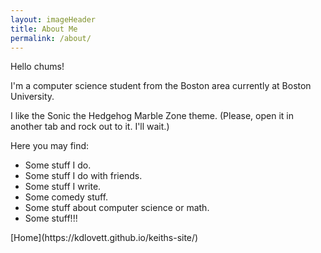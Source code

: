 ```yaml
---
layout: imageHeader
title: About Me
permalink: /about/
---
```


<link rel="stylesheet" type="text/css"  href="/keiths-site/css/main.css">
<div>
Hello chums!

I'm a computer science student from the Boston area currently at Boston University.

I like the Sonic the Hedgehog Marble Zone theme. (Please, open it in another tab and rock out to it. I'll wait.)

Here you may find:

* Some stuff I do.
* Some stuff I do with friends.
* Some stuff I write.
* Some comedy stuff.
* Some stuff about computer science or math.
* Some stuff!!!
</div>
[Home](https://kdlovett.github.io/keiths-site/)